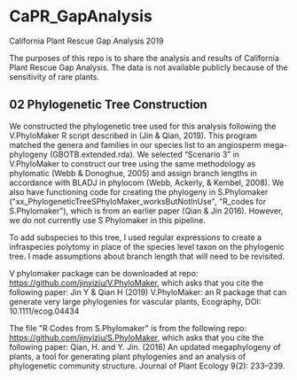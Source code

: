 # CaPR_GapAnalysis
California Plant Rescue Gap Analysis 2019

The purposes of this repo is to share the analysis and results of California Plant Rescue Gap Analysis. The data is not available publicly because of the sensitivity of rare plants.

## 02 Phylogenetic Tree Construction

We constructed the phylogenetic tree used for this analysis following the V.PhyloMaker R script described in (Jin & Qian, 2019). This program matched the genera and families in our species list to an angiosperm mega-phylogeny (GBOTB.extended.rda). We selected “Scenario 3” in V.PhyloMaker to construct our tree using the same methodology as phylomatic (Webb & Donoghue, 2005) and assign branch lengths in accordance with BLADJ in phylocom (Webb, Ackerly, & Kembel, 2008). We also have functioning code for creating the phylogeny in S.Phylomaker ("xx_PhylogeneticTreeSPhyloMaker_worksButNotInUse", "R_codes for S.Phylomaker"), which is from an earlier paper (Qian & Jin 2016). However, we do not currently use S Phylomaker in this pipeline.

To add subspecies to this tree, I used regular expressions to create a infraspecies polytomy in place of the species level taxon on the phylogenic tree. I made assumptions about branch length that will need to be revisited.

V phylomaker package can be downloaded at repo: https://github.com/jinyizju/V.PhyloMaker, which asks that you cite the following paper:  Jin Y & Qian H (2019) V.PhyloMaker: an R package that can generate very large phylogenies for vascular plants, Ecography, DOI: 10.1111/ecog.04434

The file "R Codes from S.Phylomaker" is from the following repo: https://github.com/jinyizju/S.PhyloMaker, which asks that you cite the following paper: Qian, H. and Y. Jin. (2016) An updated megaphylogeny of plants, a tool for generating plant phylogenies and an analysis of phylogenetic community structure. Journal of Plant Ecology 9(2): 233–239.


